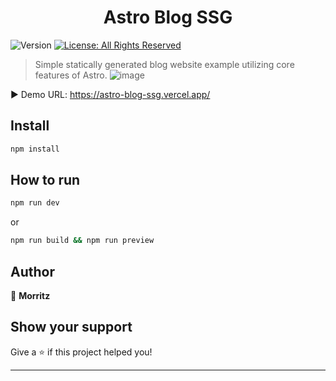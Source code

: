 <h1 align="center">Astro Blog SSG</h1>
<p>
  <img alt="Version" src="https://img.shields.io/badge/version-1.0.0-blue.svg?cacheSeconds=2592000" />
  <a href="#" target="_blank">
    <img alt="License: All Rights Reserved" src="https://img.shields.io/badge/License-All Rights Reserved-yellow.svg" />
  </a>
</p>

> Simple statically generated blog website example utilizing core features of Astro.
![image](https://user-images.githubusercontent.com/12800230/148419703-7bea378f-f7a8-4af9-a331-80f68d2bfc64.png)

▶️ Demo URL: https://astro-blog-ssg.vercel.app/
## Install

```sh
npm install
```

## How to run

```sh
npm run dev
```

or
```sh
npm run build && npm run preview
```

## Author

👤 **Morritz**


## Show your support

Give a ⭐️ if this project helped you!

***
